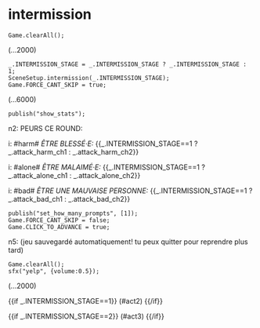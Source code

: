 # intermission

`Game.clearAll();`

(...2000)

```
_.INTERMISSION_STAGE = _.INTERMISSION_STAGE ? _.INTERMISSION_STAGE : 1;
SceneSetup.intermission(_.INTERMISSION_STAGE);
Game.FORCE_CANT_SKIP = true;
```

(...6000)

```
publish("show_stats");
```

n2: PEURS CE ROUND:

i: #harm# *ÊTRE BLESSÉ·E:* {{_.INTERMISSION_STAGE==1 ? _.attack_harm_ch1 : _.attack_harm_ch2}}

i: #alone# *ÊTRE MALAIMÉ·E:* {{_.INTERMISSION_STAGE==1 ? _.attack_alone_ch1 : _.attack_alone_ch2}}

i: #bad# *ÊTRE UNE MAUVAISE PERSONNE:* {{_.INTERMISSION_STAGE==1 ? _.attack_bad_ch1 : _.attack_bad_ch2}}


```
publish("set_how_many_prompts", [1]);
Game.FORCE_CANT_SKIP = false;
Game.CLICK_TO_ADVANCE = true;
```

n5: (jeu sauvegardé automatiquement! tu peux quitter pour reprendre plus tard)

```
Game.clearAll();
sfx("yelp", {volume:0.5});
```

(...2000)

{{if _.INTERMISSION_STAGE==1}}
(#act2)
{{/if}}

{{if _.INTERMISSION_STAGE==2}}
(#act3)
{{/if}}
